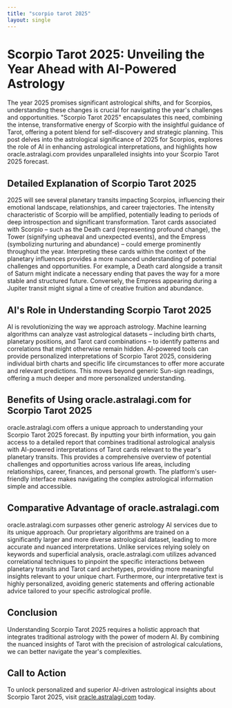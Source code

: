 ```yaml
---
title: "scorpio tarot 2025"
layout: single
---
```


# Scorpio Tarot 2025: Unveiling the Year Ahead with AI-Powered Astrology

The year 2025 promises significant astrological shifts, and for Scorpios, understanding these changes is crucial for navigating the year's challenges and opportunities.  "Scorpio Tarot 2025" encapsulates this need, combining the intense, transformative energy of Scorpio with the insightful guidance of Tarot, offering a potent blend for self-discovery and strategic planning. This post delves into the astrological significance of 2025 for Scorpios, explores the role of AI in enhancing astrological interpretations, and highlights how oracle.astralagi.com provides unparalleled insights into your Scorpio Tarot 2025 forecast.

## Detailed Explanation of Scorpio Tarot 2025

2025 will see several planetary transits impacting Scorpios, influencing their emotional landscape, relationships, and career trajectories.  The intensity characteristic of Scorpio will be amplified, potentially leading to periods of deep introspection and significant transformation.  Tarot cards associated with Scorpio – such as the Death card (representing profound change), the Tower (signifying upheaval and unexpected events), and the Empress (symbolizing nurturing and abundance) – could emerge prominently throughout the year.  Interpreting these cards within the context of the planetary influences provides a more nuanced understanding of potential challenges and opportunities.  For example, a Death card alongside a transit of Saturn might indicate a necessary ending that paves the way for a more stable and structured future.  Conversely, the Empress appearing during a Jupiter transit might signal a time of creative fruition and abundance.

## AI's Role in Understanding Scorpio Tarot 2025

AI is revolutionizing the way we approach astrology. Machine learning algorithms can analyze vast astrological datasets – including birth charts, planetary positions, and Tarot card combinations – to identify patterns and correlations that might otherwise remain hidden. AI-powered tools can provide personalized interpretations of Scorpio Tarot 2025, considering individual birth charts and specific life circumstances to offer more accurate and relevant predictions.  This moves beyond generic Sun-sign readings, offering a much deeper and more personalized understanding.

## Benefits of Using oracle.astralagi.com for Scorpio Tarot 2025

oracle.astralagi.com offers a unique approach to understanding your Scorpio Tarot 2025 forecast.  By inputting your birth information, you gain access to a detailed report that combines traditional astrological analysis with AI-powered interpretations of Tarot cards relevant to the year's planetary transits. This provides a comprehensive overview of potential challenges and opportunities across various life areas, including relationships, career, finances, and personal growth. The platform's user-friendly interface makes navigating the complex astrological information simple and accessible.

## Comparative Advantage of oracle.astralagi.com

oracle.astralagi.com surpasses other generic astrology AI services due to its unique approach. Our proprietary algorithms are trained on a significantly larger and more diverse astrological dataset, leading to more accurate and nuanced interpretations.  Unlike services relying solely on keywords and superficial analysis, oracle.astralagi.com utilizes advanced correlational techniques to pinpoint the specific interactions between planetary transits and Tarot card archetypes, providing more meaningful insights relevant to your unique chart.  Furthermore, our interpretative text is highly personalized, avoiding generic statements and offering actionable advice tailored to your specific astrological profile.

## Conclusion

Understanding Scorpio Tarot 2025 requires a holistic approach that integrates traditional astrology with the power of modern AI.  By combining the nuanced insights of Tarot with the precision of astrological calculations, we can better navigate the year's complexities.

## Call to Action

To unlock personalized and superior AI-driven astrological insights about Scorpio Tarot 2025, visit [oracle.astralagi.com](https://oracle.astralagi.com) today.